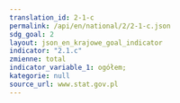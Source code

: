 ```yaml
---
translation_id: 2-1-c
permalink: /api/en/national/2/2-1-c.json
sdg_goal: 2
layout: json_en_krajowe_goal_indicator
indicator: "2.1.c"
zmienne: total
indicator_variable_1: ogółem;
kategorie: null
source_url: www.stat.gov.pl
---
```

